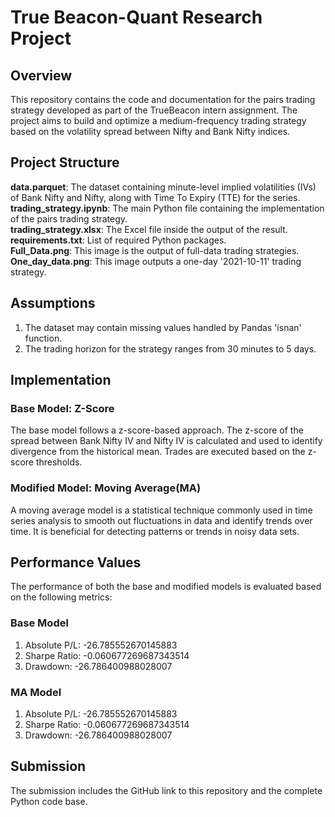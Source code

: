 # True Beacon-Quant Research Project

## Overview
This repository contains the code and documentation for the pairs trading strategy developed as part of the TrueBeacon intern assignment. The project aims to build and optimize a medium-frequency trading strategy based on the volatility spread between Nifty and Bank Nifty indices.

## Project Structure
**data.parquet**: The dataset containing minute-level implied volatilities (IVs) of Bank Nifty and Nifty, along with Time To Expiry (TTE) for the series.<br>
**trading_strategy.ipynb**: The main Python file containing the implementation of the pairs trading strategy. <br>
**trading_strategy.xlsx**: The Excel file inside the output of the result. <br>
**requirements.txt**: List of required Python packages. <br>
**Full_Data.png**: This image is the output of full-data trading strategies.<br>
**One_day_data.png**: This image outputs a one-day '2021-10-11' trading strategy.


## Assumptions
1. The dataset may contain missing values handled by Pandas 'isnan' function.
2. The trading horizon for the strategy ranges from 30 minutes to 5 days.

## Implementation
### Base Model: Z-Score
The base model follows a z-score-based approach. The z-score of the spread between Bank Nifty IV and Nifty IV is calculated and used to identify divergence from the historical mean. Trades are executed based on the z-score thresholds.

### Modified Model: Moving Average(MA)
A moving average model is a statistical technique commonly used in time series analysis to smooth out fluctuations in data and identify trends over time. It is beneficial for detecting patterns or trends in noisy data sets.

## Performance Values
The performance of both the base and modified models is evaluated based on the following metrics:
### Base Model
1. Absolute P/L: -26.785552670145883
2. Sharpe Ratio: -0.060677269687343514
3. Drawdown: -26.786400988028007
### MA Model
1. Absolute P/L: -26.785552670145883
2. Sharpe Ratio: -0.060677269687343514
3. Drawdown: -26.786400988028007

## Submission
The submission includes the GitHub link to this repository and the complete Python code base.
